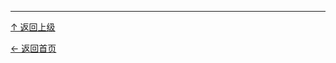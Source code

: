 



----
[↑ 返回上级](https://github.com/asin929/linux-software/blob/master/System-Beautification/System-Beautification.md)

[← 返回首页](https://github.com/asin929/linux-software)
